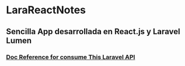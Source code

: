 # LaraReactNotes

## Sencilla App desarrollada en React.js y Laravel Lumen
### [Doc Reference for consume This Laravel API](https://documenter.getpostman.com/view/4220438/S1ERvwYq)
